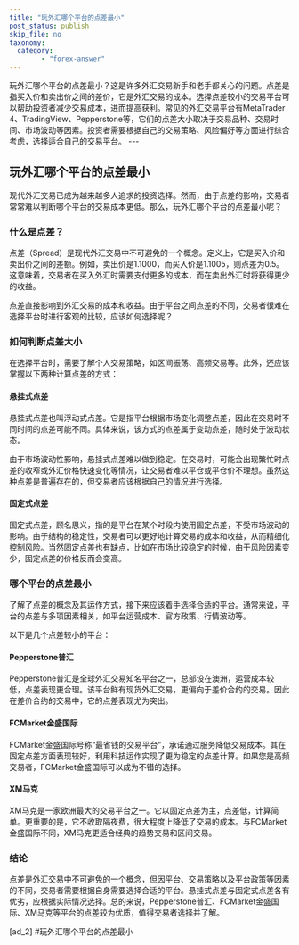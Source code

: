 ```yaml
---
title: "玩外汇哪个平台的点差最小"
post_status: publish
skip_file: no
taxonomy:
  category:
        - "forex-answer"
---
```


玩外汇哪个平台的点差最小？这是许多外汇交易新手和老手都关心的问题。点差是指买入价和卖出价之间的差价，它是外汇交易的成本。选择点差较小的交易平台可以帮助投资者减少交易成本，进而提高获利。常见的外汇交易平台有MetaTrader 4、TradingView、Pepperstone等，它们的点差大小取决于交易品种、交易时间、市场波动等因素。投资者需要根据自己的交易策略、风险偏好等方面进行综合考虑，选择适合自己的交易平台。 ---

## 玩外汇哪个平台的点差最小

现代外汇交易已成为越来越多人追求的投资选择。然而，由于点差的影响，交易者常常难以判断哪个平台的交易成本更低。那么，玩外汇哪个平台的点差最小呢？

### 什么是点差？

点差（Spread）是现代外汇交易中不可避免的一个概念。定义上，它是买入价和卖出价之间的差额。例如，卖出价是1.1000，而买入价是1.1005，则点差为0.5。这意味着，交易者在买入外汇时需要支付更多的成本，而在卖出外汇时将获得更少的收益。

点差直接影响到外汇交易的成本和收益。由于平台之间点差的不同，交易者很难在选择平台时进行客观的比较，应该如何选择呢？

### 如何判断点差大小

在选择平台时，需要了解个人交易策略，如区间振荡、高频交易等。此外，还应该掌握以下两种计算点差的方式：

#### 悬挂式点差

悬挂式点差也叫浮动式点差。它是指平台根据市场变化调整点差，因此在交易时不同时间的点差可能不同。具体来说，该方式的点差属于变动点差，随时处于波动状态。

由于市场波动性影响，悬挂式点差难以做到稳定。在交易时，可能会出现繁忙时点差的收窄或外汇价格快速变化等情况，让交易者难以平仓或平仓价不理想。虽然这种点差是普遍存在的，但交易者应该根据自己的情况进行选择。

#### 固定式点差

固定式点差，顾名思义，指的是平台在某个时段内使用固定点差，不受市场波动的影响。由于结构的稳定性，交易者可以更好地计算交易的成本和收益，从而精细化控制风险。当然固定点差也有缺点，比如在市场比较稳定的时候，由于风险因素变少，固定点差的价格反而会变高。

### 哪个平台的点差最小

了解了点差的概念及其运作方式，接下来应该着手选择合适的平台。通常来说，平台的点差与多项因素相关，如平台运营成本、官方政策、行情波动等。

以下是几个点差较小的平台：

#### Pepperstone普汇

Pepperstone普汇是全球外汇交易知名平台之一，总部设在澳洲，运营成本较低，点差表现更合理。该平台鲜有现货外汇交易，更偏向于差价合约的交易。因此在差价合约的交易中，它的点差表现尤为突出。

#### FCMarket金盛国际

FCMarket金盛国际号称“最省钱的交易平台”，承诺通过服务降低交易成本。其在固定点差方面表现较好，利用科技运作实现了更为稳定的点差计算。如果您是高频交易者，FCMarket金盛国际可以成为不错的选择。

#### XM马克

XM马克是一家欧洲最大的交易平台之一。它以固定点差为主，点差低，计算简单。更重要的是，它不收取隔夜费，很大程度上降低了交易的成本。与FCMarket金盛国际不同，XM马克更适合经典的趋势交易和区间交易。

### 结论

点差是外汇交易中不可避免的一个概念，但因平台、交易策略以及平台政策等因素的不同，交易者需要根据自身需要选择合适的平台。悬挂式点差与固定式点差各有优劣，应根据实际情况选择。总的来说，Pepperstone普汇、FCMarket金盛国际、XM马克等平台的点差较为优质，值得交易者选择并了解。

\[ad\_2\] #玩外汇哪个平台的点差最小
